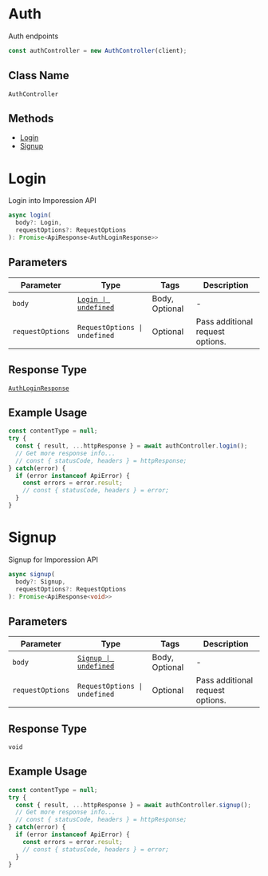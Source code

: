 # Auth

Auth endpoints

```ts
const authController = new AuthController(client);
```

## Class Name

`AuthController`

## Methods

* [Login](../../doc/controllers/auth.md#login)
* [Signup](../../doc/controllers/auth.md#signup)


# Login

Login into Imporession API

```ts
async login(
  body?: Login,
  requestOptions?: RequestOptions
): Promise<ApiResponse<AuthLoginResponse>>
```

## Parameters

| Parameter | Type | Tags | Description |
|  --- | --- | --- | --- |
| `body` | [`Login \| undefined`](../../doc/models/login.md) | Body, Optional | - |
| `requestOptions` | `RequestOptions \| undefined` | Optional | Pass additional request options. |

## Response Type

[`AuthLoginResponse`](../../doc/models/auth-login-response.md)

## Example Usage

```ts
const contentType = null;
try {
  const { result, ...httpResponse } = await authController.login();
  // Get more response info...
  // const { statusCode, headers } = httpResponse;
} catch(error) {
  if (error instanceof ApiError) {
    const errors = error.result;
    // const { statusCode, headers } = error;
  }
}
```


# Signup

Signup for Imporession API

```ts
async signup(
  body?: Signup,
  requestOptions?: RequestOptions
): Promise<ApiResponse<void>>
```

## Parameters

| Parameter | Type | Tags | Description |
|  --- | --- | --- | --- |
| `body` | [`Signup \| undefined`](../../doc/models/signup.md) | Body, Optional | - |
| `requestOptions` | `RequestOptions \| undefined` | Optional | Pass additional request options. |

## Response Type

`void`

## Example Usage

```ts
const contentType = null;
try {
  const { result, ...httpResponse } = await authController.signup();
  // Get more response info...
  // const { statusCode, headers } = httpResponse;
} catch(error) {
  if (error instanceof ApiError) {
    const errors = error.result;
    // const { statusCode, headers } = error;
  }
}
```

